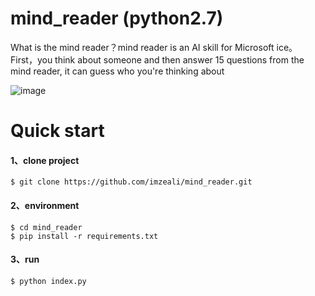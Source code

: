 # mind_reader (python2.7)
What is the mind reader？mind reader is an AI skill for Microsoft ice。</br>
First，you think about someone and then answer 15 questions from the mind reader, it can guess who you're thinking about

![image](https://user-images.githubusercontent.com/13485293/46778763-bce07980-cd47-11e8-89f5-eb9e25c3d693.png)
# Quick start

#### 1、clone project

```
$ git clone https://github.com/imzeali/mind_reader.git
```

#### 2、environment
```
$ cd mind_reader
$ pip install -r requirements.txt
```

#### 3、run

```
$ python index.py
```

